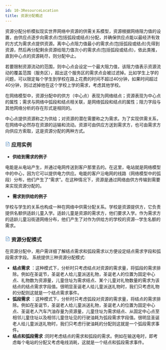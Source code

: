 ```yaml
---
id: 10-3ResourceLocation
title: 资源分配概述
---
```

资源分配分析模拟现实世界网络中资源的供需关系模型，资源根据网络阻力值的设置，由供应点逐步向需求点(包括弧段或结点)分配，并确保供应点能以最经济有效的方式为需求点提供资源。离中心点阻力值最小的需求点(包括弧段或结点)先得到资源，然后再分配剩余资源给阻力值次小的需求点(包括弧段或结点)，依此类推，直到中心点的资源耗尽，则分配中止。

若要限制资源流动的范围，则中心点会设定一个最大阻力值，该阻力值表示资源流动的覆盖范围（服务区），超出这个服务区的需求点会被过滤掉。比如学生上学的问题，可以限定每个学生到学校在路上花费的时间不超过40分钟，如果时间超过40分钟，则过滤掉他在这个学校上学的需求，考虑其他学校。

在网络模型中，资源分配中的供方（中心点）表现为网络结点；资源表现为中心点的属性；需求与网络中弧段和结点相关联，是网络弧段和结点的属性；阻力字段与其他网络分析的存在形式是相同的。

中心点提供资源称之为供给；对资源的潜在需要称之为需求。为了实现供需关系，在网络中必然存在资源的运输和流动。资源可由供应方送到需求方，也可由需求方向供应方索取，这是资源分配的两种方式。

### ![](../img/read.gif) 应用实例

* **供给到需求的例子**

电能是从电站产生，并通过电网传送到客户那里去的。在这里，电站就是网络模型中的中心，因为它可以提供电力供应。电能的客户沿电网的线路（网络模型中的弧段）分布，他们产生了“需求”。在这种情况下，资源是通过网络由供方传输到需要来实现资源分配的。

* **需求到供给的例子**

学校与学生的关系也构成一种在网络中供需分配关系。学校是资源提供方，它负责提供名额供适龄儿童入学。适龄儿童是资源的需求方，他们要求入学。作为需求方的适龄儿童沿街道网络分布，他们产生了对作为供给方的学校的资源--学生名额的需求。

### ![](../img/read.gif) 资源分配模式

在资源分配中，用户需详细了解结点需求和弧段需求以方便设定结点需求字段和弧段需求字段。 系统提供三种资源分配模式:

* **结点需求** ：这种模式下，分析时只考虑结点对资源的需求量，将弧段的需求排除。例如在圣诞节，圣诞老人给儿童派送礼物，圣诞老人的位置为固定中心点、礼物数为资源量，儿童住址为需求结点、某个儿童对礼物数量的需求为该结点的结点需求字段值。很明显圣诞老人给儿童派送礼物时，我们只考虑礼物的分配则这就是一个结点需求事件。 
* **弧段需求** ：这种模式下，分析时只考虑弧段对资源的需求量，将结点的需求排除。例如在圣诞节，圣诞老人给儿童派送礼物，圣诞老人的位置为固定中心点、圣诞老人汽车汽油存量为资源量，儿童住址为需求结点、从固定中心点至相邻儿童住址以及相邻儿童住址见的行驶油耗为弧段需求字段值。很明显圣诞老人给儿童派送礼物时，我们只考虑行驶油耗的分配则这就是一个弧段需求事件。 
* **结点和弧段需求** :同时考虑结点的需求和弧段的需求。例如在输送电时，即考虑每个电站的分配又考虑电线消耗，这就是一个结点和弧段需求事件。